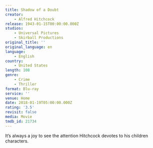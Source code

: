 ```yaml
---
title: Shadow of a Doubt
creator:
    - Alfred Hitchcock
release: 1943-01-15T00:00:00.000Z
studios:
    - Universal Pictures
    - Skirball Productions
original_title: ''
original_language: en
language:
    - English
country:
    - United States
length: 108
genre:
    - Crime
    - Thriller
format: Blu-ray
service: ''
venue: Home
date: 2018-01-19T05:00:00.000Z
rating: '3.5'
revisit: false
media: Movie
tmdb_id: 21734
---
```


It’s always a joy to see the attention Hitchcock devotes to his children characters.
